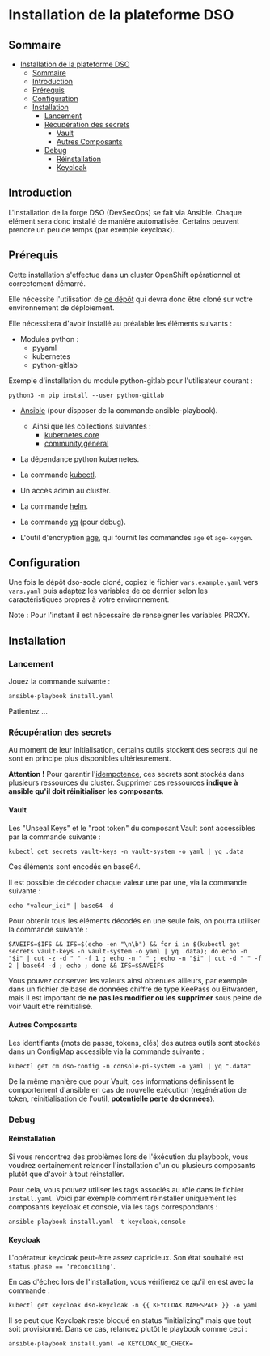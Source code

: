 # Installation de la plateforme DSO

## Sommaire
- [Installation de la plateforme DSO](#installation-de-la-plateforme-dso)
  - [Sommaire](#sommaire)
  - [Introduction](#introduction)
  - [Prérequis](#prérequis)
  - [Configuration](#configuration)
  - [Installation](#installation)
    - [Lancement](#lancement)
    - [Récupération des secrets](#récupération-des-secrets)
      - [Vault](#vault)
      - [Autres Composants](#autres-composants)
    - [Debug](#debug)
      - [Réinstallation](#réinstallation)
      - [Keycloak](#keycloak)

## Introduction

L'installation de la forge DSO (DevSecOps) se fait via Ansible. Chaque élément sera donc installé de manière automatisée. Certains peuvent prendre un peu de temps (par exemple keycloak).

## Prérequis

Cette installation s'effectue dans un cluster OpenShift opérationnel et correctement démarré.

Elle nécessite l'utilisation de [ce dépôt](https://github.com/dnum-mi/dso-socle) qui devra donc être cloné sur votre environnement de déploiement.

Elle nécessitera d'avoir installé au préalable les éléments suivants :

- Modules python :
  - pyyaml
  - kubernetes
  - python-gitlab

Exemple d'installation du module python-gitlab pour l'utilisateur courant :

```python3 -m pip install --user python-gitlab```

- [Ansible](https://docs.ansible.com/ansible/latest/installation_guide/intro_installation.html) (pour disposer de la commande ansible-playbook).
  
  - Ainsi que les collections suivantes :
    - [kubernetes.core](https://github.com/ansible-collections/kubernetes.core)
    - [community.general](https://github.com/ansible-collections/community.general)

- La dépendance python kubernetes.

- La commande [kubectl](https://kubernetes.io/docs/tasks/tools/install-kubectl-linux/).

- Un accès admin au cluster.

- La commande [helm](https://helm.sh/docs/intro/install/).

- La commande [yq](https://github.com/mikefarah/yq/#install) (pour debug).

- L'outil d'encryption [age](https://github.com/FiloSottile/age), qui fournit les commandes `age` et `age-keygen`.

## Configuration

Une fois le dépôt dso-socle cloné, copiez le fichier `vars.example.yaml` vers `vars.yaml` puis adaptez les variables de ce dernier selon les caractéristiques propres à votre environnement.

Note : Pour l'instant il est nécessaire de renseigner les variables PROXY.

## Installation

### Lancement
Jouez la commande suivante :

```ansible-playbook install.yaml```

Patientez …

### Récupération des secrets
Au moment de leur initialisation, certains outils stockent des secrets qui ne sont en principe plus disponibles ultérieurement.

**Attention !** Pour garantir l'[idempotence](https://fr.wikipedia.org/wiki/Idempotence), ces secrets sont stockés dans plusieurs ressources du cluster. Supprimer ces ressources **indique à ansible qu'il doit réinitialiser les composants**.

#### Vault
Les "Unseal Keys" et le "root token" du composant Vault sont accessibles par la commande suivante :

```kubectl get secrets vault-keys -n vault-system -o yaml | yq .data```

Ces éléments sont encodés en base64.

Il est possible de décoder chaque valeur une par une, via la commande suivante :

```echo "valeur_ici" | base64 -d```

Pour obtenir tous les éléments décodés en une seule fois, on pourra utiliser la commande suivante :

```SAVEIFS=$IFS && IFS=$(echo -en "\n\b") && for i in $(kubectl get secrets vault-keys -n vault-system -o yaml | yq .data); do echo -n "$i" | cut -z -d " " -f 1 ; echo -n " " ; echo -n "$i" | cut -d " " -f 2 | base64 -d ; echo ; done && IFS=$SAVEIFS```

Vous pouvez conserver les valeurs ainsi obtenues ailleurs, par exemple dans un fichier de base de données chiffré de type KeePass ou Bitwarden, mais il est important de **ne pas les modifier ou les supprimer** sous peine de voir Vault être réinitialisé.

#### Autres Composants
Les identifiants (mots de passe, tokens, clés) des autres outils sont stockés dans un ConfigMap accessible via la commande suivante :

```kubectl get cm dso-config -n console-pi-system -o yaml | yq ".data"```

De la même manière que pour Vault, ces informations définissent le comportement d'ansible en cas de nouvelle exécution (regénération de token, réinitialisation de l'outil, **potentielle perte de données**).

### Debug
#### Réinstallation
Si vous rencontrez des problèmes lors de l'éxécution du playbook, vous voudrez certainement relancer l'installation d'un ou plusieurs composants plutôt que d'avoir à tout réinstaller.

Pour cela, vous pouvez utiliser les tags associés au rôle dans le fichier `install.yaml`. Voici par exemple comment réinstaller uniquement les composants keycloak et console, via les tags correspondants :

```ansible-playbook install.yaml -t keycloak,console```

#### Keycloak
L'opérateur keycloak peut-être assez capricieux. Son état souhaité est `status.phase == 'reconciling'`.

En cas d'échec lors de l'installation, vous vérifierez ce qu'il en est avec la commande :

```kubectl get keycloak dso-keycloak -n {{ KEYCLOAK.NAMESPACE }} -o yaml```

Il se peut que Keycloak reste bloqué en status "initializing" mais que tout soit provisionné. Dans ce cas, relancez plutôt le playbook comme ceci :

```ansible-playbook install.yaml -e KEYCLOAK_NO_CHECK=```


